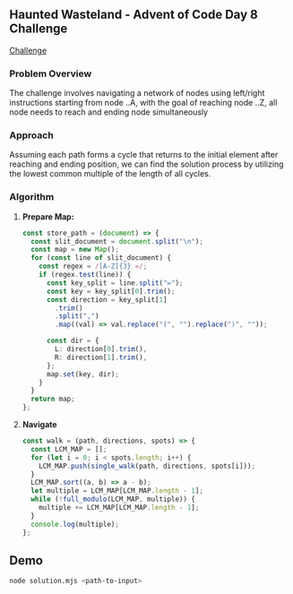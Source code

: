 ## Haunted Wasteland - Advent of Code Day 8 Challenge

[Challenge](https://adventofcode.com/2023/day/8)

### Problem Overview

The challenge involves navigating a network of nodes using left/right instructions starting from node ..A, with the goal of reaching node ..Z, all node needs to reach and ending node simultaneously

### Approach

Assuming each path forms a cycle that returns to the initial element after reaching and ending position, we can find the solution process by utilizing the lowest common multiple of the length of all cycles.

### Algorithm

1. **Prepare Map:**

   ```typescript
   const store_path = (document) => {
     const slit_document = document.split("\n");
     const map = new Map();
     for (const line of slit_document) {
       const regex = /[A-Z]{3} =/;
       if (regex.test(line)) {
         const key_split = line.split("=");
         const key = key_split[0].trim();
         const direction = key_split[1]
           .trim()
           .split(",")
           .map((val) => val.replace("(", "").replace(")", ""));

         const dir = {
           L: direction[0].trim(),
           R: direction[1].trim(),
         };
         map.set(key, dir);
       }
     }
     return map;
   };
   ```

2. **Navigate**

   ```typescript
   const walk = (path, directions, spots) => {
     const LCM_MAP = [];
     for (let i = 0; i < spots.length; i++) {
       LCM_MAP.push(single_walk(path, directions, spots[i]));
     }
     LCM_MAP.sort((a, b) => a - b);
     let multiple = LCM_MAP[LCM_MAP.length - 1];
     while (!full_modulo(LCM_MAP, multiple)) {
       multiple += LCM_MAP[LCM_MAP.length - 1];
     }
     console.log(multiple);
   };
   ```

## Demo

```bash
node solution.mjs <path-to-input>
```
